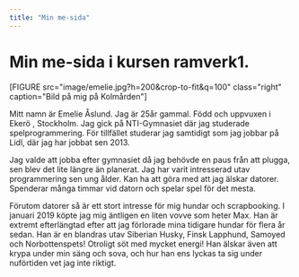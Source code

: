 ```yaml
---
title: "Min me-sida"
---
```

Min me-sida i kursen ramverk1.
=========================


[FIGURE src="image/emelie.jpg?h=200&crop-to-fit&q=100" class="right" caption="Bild på mig på Kolmården"]

Mitt namn är Emelie Åslund. Jag är 25år gammal. Född och uppvuxen i Ekerö , Stockholm. Jag gick på NTI-Gymnasiet där jag studerade spelprogrammering. För tillfället studerar jag samtidigt som jag jobbar på Lidl, där jag har jobbat sen 2013.  

Jag valde att jobba efter gymnasiet då jag behövde en paus från att plugga, sen blev det lite längre än planerat. Jag har varit intresserad utav programmering sen ung ålder. Kan ha att göra med att jag älskar datorer. Spenderar många timmar vid datorn och spelar spel för det mesta.  

Förutom datorer så är ett stort intresse för mig hundar och scrapbooking. I januari 2019 köpte jag mig äntligen en liten vovve som heter Max. Han är extremt efterlängtad efter att jag förlorade mina tidigare hundar för flera år sedan. Han är en blandras utav Siberian Husky, Finsk Lapphund, Samoyed och Norbottenspets! Otroligt söt med mycket energi! Han älskar även att krypa under min säng och sova, och hur han ens lyckas ta sig under nuförtiden vet jag inte riktigt.
